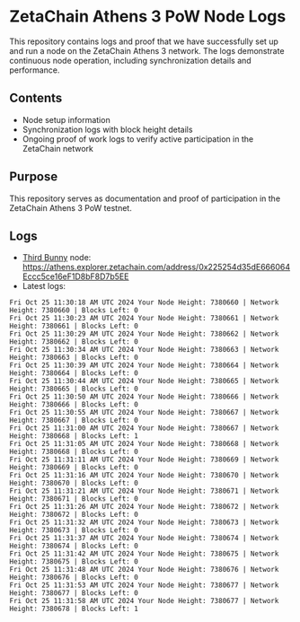 # ZetaChain Athens 3 PoW Node Logs
This repository contains logs and proof that we have successfully set up and run a node on the ZetaChain Athens 3 network. The logs demonstrate continuous node operation, including synchronization details and performance.

## Contents
- Node setup information
- Synchronization logs with block height details
- Ongoing proof of work logs to verify active participation in the ZetaChain network

## Purpose
This repository serves as documentation and proof of participation in the ZetaChain Athens 3 PoW testnet.

## Logs

- [Third Bunny](https://thirdbunny.xyz/) node: https://athens.explorer.zetachain.com/address/0x225254d35dE666064Eccc5ce16eF1D8bF8D7b5EE
- Latest logs:
```
Fri Oct 25 11:30:18 AM UTC 2024 Your Node Height: 7380660 | Network Height: 7380660 | Blocks Left: 0
Fri Oct 25 11:30:23 AM UTC 2024 Your Node Height: 7380661 | Network Height: 7380661 | Blocks Left: 0
Fri Oct 25 11:30:29 AM UTC 2024 Your Node Height: 7380662 | Network Height: 7380662 | Blocks Left: 0
Fri Oct 25 11:30:34 AM UTC 2024 Your Node Height: 7380663 | Network Height: 7380663 | Blocks Left: 0
Fri Oct 25 11:30:39 AM UTC 2024 Your Node Height: 7380664 | Network Height: 7380664 | Blocks Left: 0
Fri Oct 25 11:30:44 AM UTC 2024 Your Node Height: 7380665 | Network Height: 7380665 | Blocks Left: 0
Fri Oct 25 11:30:50 AM UTC 2024 Your Node Height: 7380666 | Network Height: 7380666 | Blocks Left: 0
Fri Oct 25 11:30:55 AM UTC 2024 Your Node Height: 7380667 | Network Height: 7380667 | Blocks Left: 0
Fri Oct 25 11:31:00 AM UTC 2024 Your Node Height: 7380667 | Network Height: 7380668 | Blocks Left: 1
Fri Oct 25 11:31:05 AM UTC 2024 Your Node Height: 7380668 | Network Height: 7380668 | Blocks Left: 0
Fri Oct 25 11:31:11 AM UTC 2024 Your Node Height: 7380669 | Network Height: 7380669 | Blocks Left: 0
Fri Oct 25 11:31:16 AM UTC 2024 Your Node Height: 7380670 | Network Height: 7380670 | Blocks Left: 0
Fri Oct 25 11:31:21 AM UTC 2024 Your Node Height: 7380671 | Network Height: 7380671 | Blocks Left: 0
Fri Oct 25 11:31:26 AM UTC 2024 Your Node Height: 7380672 | Network Height: 7380672 | Blocks Left: 0
Fri Oct 25 11:31:32 AM UTC 2024 Your Node Height: 7380673 | Network Height: 7380673 | Blocks Left: 0
Fri Oct 25 11:31:37 AM UTC 2024 Your Node Height: 7380674 | Network Height: 7380674 | Blocks Left: 0
Fri Oct 25 11:31:42 AM UTC 2024 Your Node Height: 7380675 | Network Height: 7380675 | Blocks Left: 0
Fri Oct 25 11:31:48 AM UTC 2024 Your Node Height: 7380676 | Network Height: 7380676 | Blocks Left: 0
Fri Oct 25 11:31:53 AM UTC 2024 Your Node Height: 7380677 | Network Height: 7380677 | Blocks Left: 0
Fri Oct 25 11:31:58 AM UTC 2024 Your Node Height: 7380677 | Network Height: 7380678 | Blocks Left: 1
```
